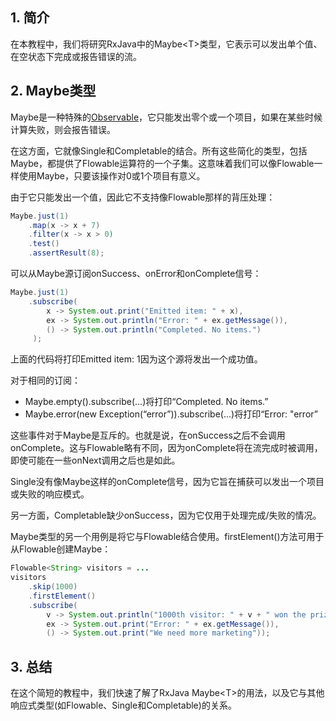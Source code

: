 ## 1. 简介

在本教程中，我们将研究RxJava中的Maybe<T\>类型，它表示可以发出单个值、在空状态下完成或报告错误的流。

## 2. Maybe类型

Maybe是一种特殊的[Observable](https://www.baeldung.com/rx-java)，它只能发出零个或一个项目，如果在某些时候计算失败，则会报告错误。

在这方面，它就像Single和Completable的结合。所有这些简化的类型，包括Maybe，都提供了Flowable运算符的一个子集。这意味着我们可以像Flowable一样使用Maybe，只要该操作对0或1个项目有意义。

由于它只能发出一个值，因此它不支持像Flowable那样的背压处理：

```java
Maybe.just(1)
    .map(x -> x + 7)
    .filter(x -> x > 0)
    .test()
    .assertResult(8);
```

可以从Maybe源订阅onSuccess、onError和onComplete信号：

```java
Maybe.just(1)
    .subscribe(
        x -> System.out.print("Emitted item: " + x),
        ex -> System.out.println("Error: " + ex.getMessage()),
        () -> System.out.println("Completed. No items.")
     );
```

上面的代码将打印Emitted item: 1因为这个源将发出一个成功值。

对于相同的订阅：

-   Maybe.empty().subscribe(...)将打印“Completed. No items.”
-   Maybe.error(new Exception(“error”)).subscribe(...)将打印“Error: "error”

这些事件对于Maybe是互斥的。也就是说，在onSuccess之后不会调用onComplete。这与Flowable略有不同，因为onComplete将在流完成时被调用，即使可能在一些onNext调用之后也是如此。

Single没有像Maybe这样的onComplete信号，因为它旨在捕获可以发出一个项目或失败的响应模式。

另一方面，Completable缺少onSuccess，因为它仅用于处理完成/失败的情况。

Maybe类型的另一个用例是将它与Flowable结合使用。firstElement()方法可用于从Flowable创建Maybe：

```java
Flowable<String> visitors = ...
visitors
    .skip(1000)
    .firstElement()
    .subscribe(
        v -> System.out.println("1000th visitor: " + v + " won the prize"), 
        ex -> System.out.print("Error: " + ex.getMessage()), 
        () -> System.out.print("We need more marketing"));
```

## 3. 总结

在这个简短的教程中，我们快速了解了RxJava Maybe<T\>的用法，以及它与其他响应式类型(如Flowable、Single和Completable)的关系。